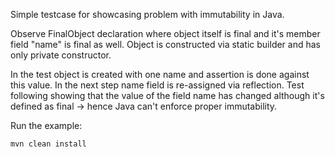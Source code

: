 Simple testcase for showcasing problem with immutability in Java.

Observe FinalObject declaration where object itself is final and it's member field "name" is final as well.
Object is constructed via static builder and has only private constructor.

In the test object is created with one name and assertion is done against this value. In the next step name field is re-assigned
via reflection. Test following showing that the value of the field name has changed although it's defined as final -> hence Java can't enforce proper immutability.

Run the example:

```
mvn clean install
```